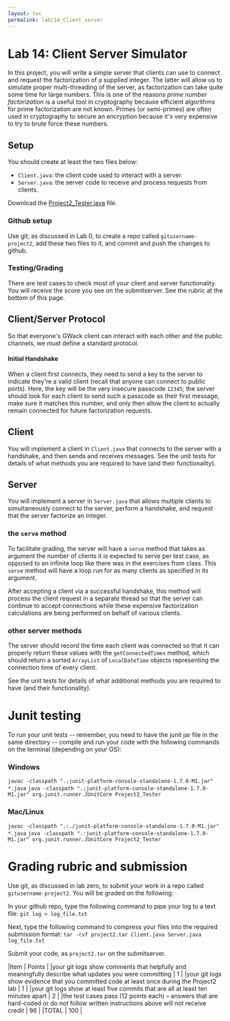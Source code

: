 ```yaml
---
layout: toc
permalink: lab/14_Client_server
---
```




# Lab 14: Client Server Simulator

In this project, you will write a simple server that clients can use to connect and request the factorization of a supplied integer. The latter will allow us to simulate proper multi-threading of the server, as factorization can take quite some time for large numbers. This is one of the reasons *prime number factorization* is a useful tool in cryptography because efficient algorithms for prime factorization are not known. Primes (or semi-primes) are often used in cryptography to secure an encryption because it's very expensive to try to brute force these numbers.


## Setup

You should create at least the two files below:
* `Client.java`: the client code used to interact with a server.
* `Server.java`: the server code to receive and process requests from clients.

Download the [Project2_Tester.java](./Project2_Tester.java) file.

### Github setup

Use git, as discussed in Lab 0, to create a repo called `gitusername-project2`, add these two files to it, and commit and push the changes to github. 

### Testing/Grading

There are test cases to check most of your client and server functionality. You will receive the score you see on the submitserver. See the rubric at the bottom of this page.

## Client/Server Protocol

So that everyone's GWack client can interact with each other and the public channels, we must define a standard protocol. 

#### Initial Handshake

When a client first connects, they need to send a key to the server to indicate they're a valid client (recall that anyone can connect to public ports). Here, the key will be the very insecure passcode `12345`; the server should look for each client to send such a passcode as their first message, make sure it matches this number, and only then allow the client to actually remain connected for future factorization requests.

## Client 

You will implement a client in `Client.java` that connects to the server with a handshake, and then sends and receives messages. See the unit tests for details of what methods you are required to have (and their functionality).

## Server 

You will implement a server in `Server.java` that allows multiple clients to simultaneously connect to the server, perform a handshake, and request that the server factorize an integer.

### the `serve` method

To facilitate grading, the server will have a `serve` method that takes as argument the number of clients it is expected to serve per test case, as opposed to an infinite loop like there was in the exercises from class. This `serve` method will have a loop run for as many clients as specified in its argument.

After accepting a client via a successful handshake, this method will process the client request in a separate thread so that the server can continue to accept connections while these expensive factorization calculations are being performed on behalf of various clients. 

### other server methods

The server should record the time each client was connected so that it can properly return these values with the `getConnectedTimes` method, which should return a sorted `ArrayList` of `LocalDateTime` objects representing the connection time of every client.

See the unit tests for details of what additional methods you are required to have (and their functionality).

# Junit testing

To run your unit tests -- remember, you need to have the junit jar file in the same directory -- compile and run your code with the following commands on the terminal (depending on your OS):

### Windows
`javac -classpath ".;junit-platform-console-standalone-1.7.0-M1.jar" *.java`
`java -classpath ".;junit-platform-console-standalone-1.7.0-M1.jar" org.junit.runner.JUnitCore Project2_Tester`

### Mac/Linux
`javac -classpath ".:./junit-platform-console-standalone-1.7.0-M1.jar" *.java`
`java -classpath ".:junit-platform-console-standalone-1.7.0-M1.jar" org.junit.runner.JUnitCore Project2_Tester`

# Grading rubric and submission

Use git, as discussed in lab zero, to submit your work in a repo called `gitusername-project2`. You will be graded on the following:

In your github repo, type the following command to pipe your log to a text file:
`git log > log_file.txt`

Next, type the following command to compress your files into the required submission format:
`tar -cvf project2.tar Client.java Server.java log_file.txt`

Submit your code, as `project2.tar` on the submitserver. 


|Item | Points |
|your git logs show comments that helpfully and meaningfully describe what updates you were committing |  1 |
|your git logs show evidence that you committed code at least once during the Project2 lab   |  1 |
|your git logs show at least five commits that are all at least ten minutes apart  |  2 |
|the test cases pass (12 points each) – answers that are hard-coded or do not follow written instructions above will not receive credit | 96 |
|TOTAL | 100 |


